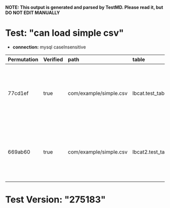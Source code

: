 **NOTE: This output is generated and parsed by TestMD. Please read it, but DO NOT EDIT MANUALLY**

# Test: "can load simple csv" #

- **connection:** mysql caseInsensitive

| Permutation | Verified | path                   | table             | OPERATIONS
| :---------- | :------- | :--------------------- | :---------------- | :------
| 77cd1ef     | true     | com/example/simple.csv | lbcat.test_table  | **plan**: loadData(columns=[LoadDataColumn{dataType=VARCHAR, header=name}, LoadDataColumn{dataType=VARCHAR, header=username}, LoadDataColumn{dataType=INTEGER, header=age}], path=com/example/simple.csv, table=lbcat.test_table)
| 669ab60     | true     | com/example/simple.csv | lbcat2.test_table | **plan**: loadData(columns=[LoadDataColumn{dataType=VARCHAR, header=name}, LoadDataColumn{dataType=VARCHAR, header=username}, LoadDataColumn{dataType=INTEGER, header=age}], path=com/example/simple.csv, table=lbcat2.test_table)

# Test Version: "275183" #